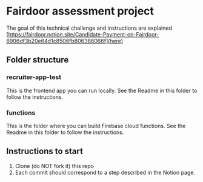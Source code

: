 # Fairdoor assessment project

The goal of this technical challenge and instructions are explained [https://fairdoor.notion.site/Candidate-Payment-on-Fairdoor-6906df3b20e64d1c8506fb806386066f](here)

## Folder structure

### recruiter-app-test

This is the frontend app you can run locally. See the Readme in this folder to follow the instructions.

### functions

This is the folder where you can build Firebase cloud functions. See the Readme in this folder to follow the instructions.

## Instructions to start

1.  Clone (do NOT fork it) this repo
2.  Each commit should correspond to a step described in the Notion page.
